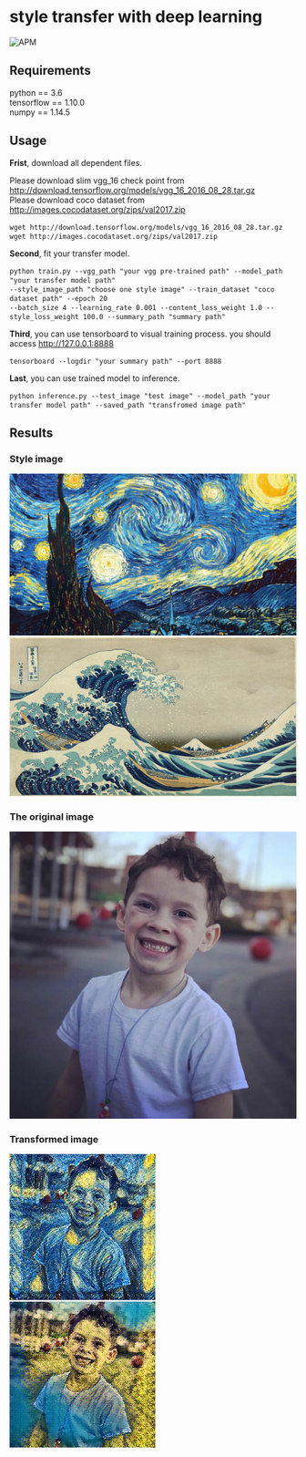 # style transfer with deep learning
![APM](https://img.shields.io/apm/l/github.svg)

## Requirements
python == 3.6<br>
tensorflow == 1.10.0<br>
numpy == 1.14.5<br>

## Usage
**Frist**, download all dependent files.<br>

Please download slim vgg_16 check point from http://download.tensorflow.org/models/vgg_16_2016_08_28.tar.gz<br>
Please download coco dataset from http://images.cocodataset.org/zips/val2017.zip<br>
```
wget http://download.tensorflow.org/models/vgg_16_2016_08_28.tar.gz
wget http://images.cocodataset.org/zips/val2017.zip
```

**Second**, fit your transfer model.
```
python train.py --vgg_path "your vgg pre-trained path" --model_path "your transfer model path"
--style_image_path "choose one style image" --train_dataset "coco dataset path" --epoch 20
--batch_size 4 --learning_rate 0.001 --content_loss_weight 1.0 --style_loss_weight 100.0 --summary_path "summary path"
```

**Third**, you can use tensorboard to visual training process. you should access http://127.0.0.1:8888
```
tensorboard --logdir "your summary path" --port 8888
```

**Last**, you can use trained model to inference.
```
python inference.py --test_image "test image" --model_path "your transfer model path" --saved_path "transfromed image path"
```

## Results

### Style image
![](https://github.com/huangdaoxu/style_transfer/blob/master/style_images/starry.jpg)
![](https://github.com/huangdaoxu/style_transfer/blob/master/style_images/wave.jpg)

### The original image
![](https://github.com/huangdaoxu/style_transfer/blob/master/test/sunshine_boy.jpeg)

### Transformed image
![](https://github.com/huangdaoxu/style_transfer/blob/master/test/inference_starry.jpg)
![](https://github.com/huangdaoxu/style_transfer/blob/master/test/inference_landscape.jpg)

